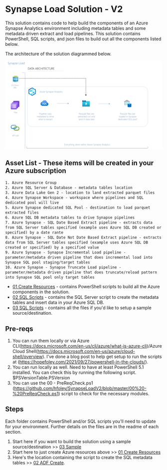 # Synapse Load Solution - V2 
This solution contains code to help build the components of an Azure Synapse Analytics environment including metadata tables and some metadata driven extract and load pipelines. This solution contains PowerShell, SQL scripts, and json files to build out all the components listed below.   
	
The architecture of the solution diagrammed below.  

![alt text](https://github.com/hfoley/EDU/blob/master/images/SynapseLoadDiagram.jpg?raw=true)

## Asset List - These items will be created in your Azure subscription 
	1. Azure Resource Group
	2. Azure SQL Server & Database - metadata tables location 
	3. Azure Data Lake Gen 2 - location to land extracted parquet files 
	4. Azure Synapse Workspace - workspace where pipelines and SQL dedicated pool will live
	5. Azure Synapse dedicated SQL Pool - destination to load parquet extracted files 
	6. Azure SQL DB metadata tables to drive Synapse pipelines
	7. Azure Synapse - SQL Date Based Extract pipeline - extracts data from SQL Server tables specified (example uses Azure SQL DB created or specified) by a date rante
	8. Azure Synapse - SQL Date Not Date Based Extract pipeline - extracts data from SQL Server tables specified (example uses Azure SQL DB created or specified) by a specified value 
	9. Azure Synapse - Synapse Incremental Load pipeline - parameter/metadata driven pipeline that does incremental load into Synapse SQL pool staging/target tables
	10. Azure Synapse - Synapse Truncate Load pipeline - parameter/metadata driven pipeline that does truncate/reload pattern into Synapse SQL pool only target tables
	
* [01 Create Resources](https://github.com/hfoley/SynapseLoadV2/tree/master/01%20Create%20Resources)   - contains PowerShell scripts to build all the Azure components in the solution. 
* [02 SQL Scripts](https://github.com/hfoley/SynapseLoadV2/tree/master/02%20SQL%20Scripts)   - contains the SQL Server script to create the metadata tables and insert data in your Azure SQL DB.  
* [03 SQL Scripts](https://github.com/hfoley/SynapseLoadV2/tree/master/03%20Sample)  - contains all the files if you'd like to setup a sample source/destination.  
	

## Pre-reqs
1. You can run them locally or via Azure CLI(https://docs.microsoft.com/en-us/cli/azure/what-is-azure-cli)/Azure Cloud Shell(https://docs.microsoft.com/en-us/azure/cloud-shell/overview).  I've done a blog post to help get setup to run the scripts at (https://hopefoley.com/2021/09/27/powershell-in-the-clouds/).  
2. You can run locally as well.  Need to have at least PowerShell 5.1 installed.  You can check this by running the following script. 
	$PSVersionTable.PSVersion
2. You can use the 00 - PreReqCheck.ps1 (https://github.com/hfoley/SynapseLoadV2/blob/master/00%20-%20PreReqCheck.ps1) script to check for the necessary modules.  



## Steps 
Each folder contains PowerShell and/or SQL scripts you'll need to update for your environment.  Further details on the files are in the readme of each section.  

1. Start here if you want to build the solution using a sample source/destination >> [03 Sample](https://github.com/hfoley/SynapseLoadV2/tree/master/03%20Sample)
2. Start here to just create Azure resources above >> [01 Create Resources](https://github.com/hfoley/SynapseLoadV2/tree/master/01%20Create%20Resources) 
3. Here's the location containing the script to create the SQL metadata tables >> [02 ADF Create](https://github.com/hfoley/SynapseLoadV2/tree/master/02%20ADF%20Create).  







		

	
	

